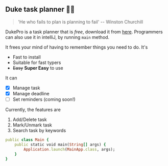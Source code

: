 ## Duke task planner :technologist:

> 'He who fails to plan is planning to fail' -- Winston Churchill 

DukePro is a task planner that is *free*, download it from [here](https://github.com/liujiayue314/ip/releases/tag/A-Jar). 
Programmers can also use it in intelliJ, by running `main` method.

It frees your mind of having to remember things you need to do. It's
+ Fast to install
+ Suitable for fast typers
+ ~~Easy~~ **Super Easy** to use

It can
- [X] Manage task
- [X] Manage deadline
- [ ] Set reminders (coming soon!)

Currently, the features are 
1. Add/Delete task
2. Mark/Unmark task
3. Search task by keywords


```Ruby
public class Main {
    public static void main(String[] args) {
        Application.launch(MainApp.class, args);
    }
}
```
